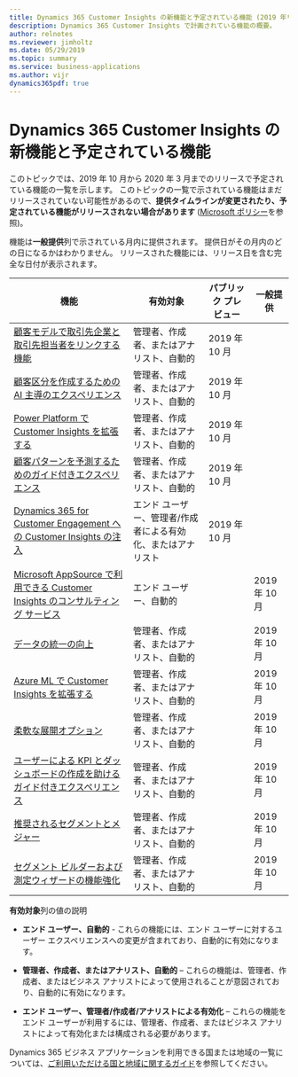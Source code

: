```yaml
---
title: Dynamics 365 Customer Insights の新機能と予定されている機能 (2019 年リリース ウェーブ 2)
description: Dynamics 365 Customer Insights で計画されている機能の概要。
author: relnotes
ms.reviewer: jimholtz
ms.date: 05/29/2019
ms.topic: summary
ms.service: business-applications
ms.author: vijr
dynamics365pdf: true
---
```


# Dynamics 365 Customer Insights の新機能と予定されている機能

このトピックでは、2019 年 10 月から 2020 年 3 月までのリリースで予定されている機能の一覧を示します。 このトピックの一覧で示されている機能はまだリリースされていない可能性があるので、**提供タイムラインが変更されたり、予定されている機能がリリースされない場合があります** ([Microsoft ポリシー](https://go.microsoft.com/fwlink/p/?linkid=2007332)を参照)。

機能は**一般提供**列で示されている月内に提供されます。 提供日がその月内のどの日になるかはわかりません。 リリースされた機能には、リリース日を含む完全な日付が表示されます。 

| 機能    | 有効対象    |  パブリック プレビュー | 一般提供 | 
| ---------- |---------------- | --------------- |-------------- |
 | [顧客モデルで取引先企業と取引先担当者をリンクする機能](ability-link-accounts-contacts-customer-model.md) | 管理者、作成者、またはアナリスト、自動的 |  2019 年 10 月 |  |  
 | [顧客区分を作成するための AI 主導のエクスペリエンス](ai-driven-experience-create-customer-segments.md) | 管理者、作成者、またはアナリスト、自動的 |  2019 年 10 月 |  |  
 | [Power Platform で Customer Insights を拡張する](extending-customer-insights-power-platform.md) | 管理者、作成者、またはアナリスト、自動的 |  2019 年 10 月 |  |  
 | [顧客パターンを予測するためのガイド付きエクスペリエンス](guided-experience-predict-customer-patterns.md) | 管理者、作成者、またはアナリスト、自動的 |  2019 年 10 月 |  |  
 | [Dynamics 365 for Customer Engagement への Customer Insights の注入](infusing-customer-insights-into-dynamics-365-customer-engagement.md) | エンド ユーザー、管理者/作成者による有効化、またはアナリスト |  2019 年 10 月 |  |  
| [Microsoft AppSource で利用できる Customer Insights のコンサルティング サービス](customer-insights-consulting-services-appsource.md) | エンド ユーザー、自動的|| 2019 年 10 月|  
| [データの統一の向上](data-unification-improvements.md) | 管理者、作成者、またはアナリスト、自動的|| 2019 年 10 月|  
 | [Azure ML で Customer Insights を拡張する](extend-customer-insights-azure-ml.md) | 管理者、作成者、またはアナリスト、自動的 |   | 2019 年 10 月 |  
 | [柔軟な展開オプション](flexible-deployment-options.md) | 管理者、作成者、またはアナリスト、自動的 |   | 2019 年 10 月 |  
 | [ユーザーによる KPI とダッシュボードの作成を助けるガイド付きエクスペリエンス](guided-experience-helps-users-create-kpis-dashboards.md) | 管理者、作成者、またはアナリスト、自動的 |   | 2019 年 10 月 |  
 | [推奨されるセグメントとメジャー](recommended-segments-measures.md) | 管理者、作成者、またはアナリスト、自動的 |   | 2019 年 10 月 |  
 | [セグメント ビルダーおよび測定ウィザードの機能強化](segment-builder-measures-wizard-enhancements.md) | 管理者、作成者、またはアナリスト、自動的 |   | 2019 年 10 月 |  

**有効対象**列の値の説明

- **エンド ユーザー、自動的** - これらの機能には、エンド ユーザーに対するユーザー エクスペリエンスへの変更が含まれており、自動的に有効になります。

- **管理者、作成者、またはアナリスト、自動的** – これらの機能は、管理者、作成者、またはビジネス アナリストによって使用されることが意図されており、自動的に有効になります。

- **エンド ユーザー、管理者/作成者/アナリストによる有効化** – これらの機能をエンド ユーザーが利用するには、管理者、作成者、またはビジネス アナリストによって有効化または構成される必要があります。

Dynamics 365 ビジネス アプリケーションを利用できる国または地域の一覧については、[ご利用いただける国と地域に関するガイド](https://aka.ms/dynamics_365_international_availability_deck)を参照してください。
